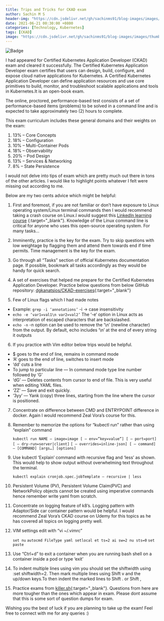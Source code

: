 ```yaml
---
title: Trips and Tricks for CKAD exam
author: Sachin M S
header-img: "https://cdn.jsdelivr.net/gh/sachinms91/blog-images/images/thumbnails/ckad.png"
date: 2021-06-21 00:30:00 +0800
categories: [Technology, Kubernetes]
tags: [CKAD]
image: "https://cdn.jsdelivr.net/gh/sachinms91/blog-images/images/thumbnails/ckad.png"
---
```


![Badge]("https://cdn.jsdelivr.net/gh/sachinms91/blog-images/images/thumbnails/ckad.png")

 I had appeared for Certified Kubernetes Application Developer (CKAD) exam and cleared it successfully. The Certified Kubernetes Application Developer exam certifies that users can design, build, configure, and expose cloud native applications for Kubernetes.
A Certified Kubernetes Application Developer can define application resources and use core primitives to build, monitor, and troubleshoot scalable applications and tools in Kubernetes.It is an open-book exam. 

The online, proctored, performance-based test consists of a set of performance-based items (problems) to be solved in a command line and is expected to take approximately two (2) hours to complete.

This exam curriculum includes these general domains and their weights on the exam:

1. 13% – Core Concepts
2. 18% – Configuration
3. 10% – Multi-Container Pods
4. 18% – Observability
5. 20% – Pod Design
6. 13% – Services & Networking
7. 8% – State Persistence

I would not delve into tips of exam which are pretty much out there in tons of the other articles. I would like to highlight points whatever I felt were missing out according to me.

Below are my two cents advice which might be helpful:
1. First and foremost, if you are not familiar or don’t have exposure to Linux operating system/Linux terminal commands then I would recommend taking a crash course on Linux.I would suggest this  [LinkedIn learning course](https://www.linkedin.com/learning/learning-linux-command-line-2/learning-linux-command-line?u=68385001) {:target="_blank"}. Knowledge of the Linux command line is critical for anyone who uses this open-source operating system. For many tasks…

2. Imminently, practice is the key for the exam. Try to skip questions with low weightage by flagging them and attend them towards end if time permits. Time management is the key for the exam.
3. Go through all “Tasks” section of official Kubernetes documentation page. If possible, bookmark all tasks accordingly as they would be handy for quick search.
4. A set of exercises that helped me prepare for the Certified Kubernetes Application Developer. Practice below questions from below GitHub repository:
 [dgkanatsios/CKAD-exercises](https://github.com/dgkanatsios/CKAD-exercises){:target="_blank"}
5. Few of Linux flags which I had made notes
 -  Example: 
``` grep -i ‘annotations’ ```
-i -> case insensitivity
 -  ```echo -e ‘var1=val1\n var2=val2’```
The ‘-e‘ option in Linux acts as interpretation of escaped characters that are backslashed.
 - ```echo -n```
-n option can be used to remove the ‘\n’ (newline character) from the output. By default, echo includes ‘\n’ at the end of every string it outputs
6. If you practice with Vim editor below trips would be helpful.
- $ goes to the end of line, remains in command mode
- ‘A’ goes to the end of line, switches to insert mode
- ‘dd’ cuts a line
- To jump to particular line — In command mode type line number followed by ‘G’
- ‘dG’ — Deletes contents from cursor to end of file. This is very useful when editing YAML files.
- ‘ZZ’ — Save and exit quickly.
- ‘3yy’ — Yank (copy) three lines, starting from the line where the cursor is positioned.
7. Concentrate on difference between CMD and ENTRYPOINT difference in docker. Again I would recommend Zeal Vora’s course for this.
8. Remember to memorize the options for “kubectl run” rather than using “explain” command

	```kubectl run NAME — image=image [ — env=”key=value”] [ — port=port] [ — dry-run=server|client]```
	```[ — overrides=inline-json] [ — command] — [COMMAND] [args…] [options]```

9. Use kubectl ‘Explain’ command with recursive flag and ‘less’ as shown. This would help to show output without overwhelming text throughout the terminal.

	```kubectl explain cronjob.spec.jobTemplate — recursive | less```
10. Persistent Volume (PV), Persistent Volume Claim(PVC) and NetworkPolicy objects cannot be created using imperative commands hence remember write yaml from scratch.
11. Concentrate on logging feature of k8’s. Logging pattern with Adaptor/Side car container pattern would be helpful. I would recommend Zeal Vora’s CKAD course on Udemy for this topics as he has covered all topics on logging pretty well.
12. VIM settings edit with “vi ~/.vimrc”

	```set nu```
	```autocmd FileType yaml setlocal et ts=2 ai sw=2 nu sts=0```
	```set paste```

13. Use “Ctrl+d” to exit a container when you are running bash shell on a container inside a pod or type ‘exit’
14. To indent multiple lines using vim you should set the shiftwidth using :set shiftwidth=2. Then mark multiple lines using Shift v and the up/down keys.To then indent the marked lines to Shift . or Shift ,
15. Practice exams from [killer.sh](https://killer.sh/){:target="_blank"}. Questions from here are more tougher than the ones which appear in exam. Please dont assume that this is some sort of question dumps for exam.

Wishing you the best of luck if you are planning to take up the exam! Feel free to connect with me for any queries :)


